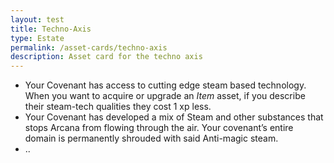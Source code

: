 ```yaml
---
layout: test
title: Techno-Axis
type: Estate
permalink: /asset-cards/techno-axis
description: Asset card for the techno axis
---
```


- Your Covenant has access to cutting edge steam based technology. When you want to acquire or upgrade an *Item* asset, if you describe their steam-tech qualities they cost 1 xp less.
- Your Covenant has developed a mix of Steam and other substances that stops Arcana from flowing through the air. Your covenant’s entire domain is permanently shrouded with said Anti-magic steam.
- ..